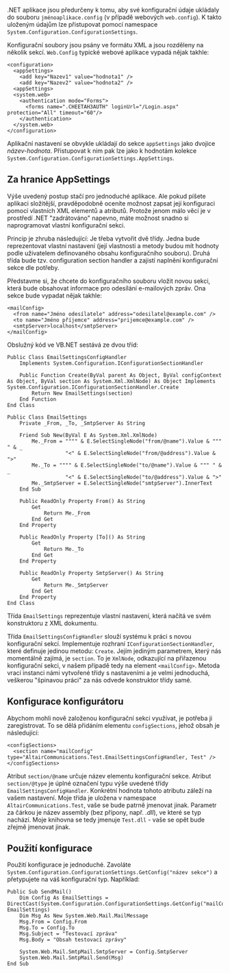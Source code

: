 <!-- dcterms:identifier = aspnetcz#9 -->
<!-- dcterms:title = Vytvoření vlastní konfigurační sekce ve Web.Config -->
<!-- dcterms:abstract = Webové .NET aplikace jsou předučeny k tomu, aby svá nastavení ukládala do souboru Web.Config. Pokud se nechcete omezit na ukládání pouhých dvojic název-hodnota, můžete si napsat vlastní handler konfigurační sekce a použít formát jaký se vám zlíbí. -->
<!-- np9:categoryId = 1 -->
<!-- x4w:category = Programování -->
<!-- np9:authorId = 1 -->
<!-- np9:authorEmail = michal.valasek@altairis.cz -->
<!-- dcterms:creator = Michal Altair Valášek -->
<!-- dcterms:created = 2005-01-09T06:54:43.36+01:00 -->
<!-- dcterms:dateAccepted = 2005-01-09T06:54:43.36+01:00 -->

.NET aplikace jsou předurčeny k tomu, aby své konfigurační údaje ukládaly do souboru `jménoaplikace.config` (v případě webových `web.config`). K takto uloženým údajům lze přistupovat pomocí namespace `System.Configuration.ConfigurationSettings`.

Konfigurační soubory jsou psány ve formátu XML a jsou rozděleny na několik sekcí. `Web.Config` typické webové aplikace vypadá nějak takhle:

    <configuration>
      <appSettings>
        <add key="Nazev1" value="hodnota1" />
        <add key="Nazev2" value="hodnota2" />
      <appSettings>
      <system.web>
        <authentication mode="Forms">
          <forms name=".CHEETAH3AUTH" loginUrl="/Login.aspx" protection="All" timeout="60"/>
        </authentication>
      </system.web>
    </configuration>

Aplikační nastavení se obvykle ukládají do sekce `appSettings` jako dvojice *název-hodnota*. Přistupovat k nim pak lze jako k hodnotám kolekce `System.Configuration.ConfigurationSettings.AppSettings`.

## Za hranice AppSettings

Výše uvedený postup stačí pro jednoduché aplikace. Ale pokud píšete aplikaci složitější, pravděpodobně oceníte možnost zapsat její konfiguraci pomocí vlastních XML elementů a atributů. Protože jenom málo věcí je v prostředí .NET "zadrátováno" napevno, máte možnost snadno si naprogramovat vlastní konfigurační sekci.

Princip je zhruba následující: Je třeba vytvořit dvě třídy. Jedna bude reprezentovat vlastní nastavení (její vlastnosti a metody budou mít hodnoty podle uživatelem definovaného obsahu konfiguračního souboru). Druhá třída bude tzv. configuration section handler a zajistí naplnění konfigurační sekce dle potřeby.

Představme si, že chcete do konfiguračního souboru vložit novou sekci, která bude obsahovat informace pro odesílání e-mailových zpráv. Ona sekce bude vypadat nějak takhle:

    <mailConfig>
      <from name="Jméno odesílatele" address="odesilatel@example.com" />
      <to name="Jméno příjemce" address="prijemce@example.com" />
      <smtpServer>localhost</smtpServer>
    </mailConfig>

Obslužný kód ve VB.NET sestává ze dvou tříd:

    Public Class EmailSettingsConfigHandler
        Implements System.Configuration.IConfigurationSectionHandler

        Public Function Create(ByVal parent As Object, ByVal configContext As Object, ByVal section As System.Xml.XmlNode) As Object Implements System.Configuration.IConfigurationSectionHandler.Create
            Return New EmailSettings(section)
        End Function
    End Class

    Public Class EmailSettings
        Private _From, _To, _SmtpServer As String

        Friend Sub New(ByVal E As System.Xml.XmlNode)
            Me._From = """" & E.SelectSingleNode("from/@name").Value & """ " & _
                       "<" & E.SelectSingleNode("from/@address").Value & ">"
            Me._To = """" & E.SelectSingleNode("to/@name").Value & """ " & _
                       "<" & E.SelectSingleNode("to/@address").Value & ">"
            Me._SmtpServer = E.SelectSingleNode("smtpServer").InnerText
        End Sub

        Public ReadOnly Property From() As String
            Get
                Return Me._From
            End Get
        End Property

        Public ReadOnly Property [To]() As String
            Get
                Return Me._To
            End Get
        End Property

        Public ReadOnly Property SmtpServer() As String
            Get
                Return Me._SmtpServer
            End Get
        End Property
    End Class

Třída `EmailSettings` reprezentuje vlastní nastavení, která načítá ve svém konstruktoru z XML dokumentu.

Třída `EmailSettingsConfigHandler` slouží systému k práci s novou konfigurační sekcí. Implementuje rozhraní `IConfigurationSectionHandler`, které definuje jedinou metodu: `Create`. Jejím jediným parametrem, který nás momentálně zajímá, je `section`. To je `XmlNode`, odkazující na přiřazenou konfigurační sekci, v našem případě tedy na element `<mailConfig>`. Metoda vrací instanci námi vytvořené třídy s nastaveními a je velmi jednoduchá, veškerou "špinavou práci" za nás odvede konstruktor třídy samé.

## Konfigurace konfigurátoru

Abychom mohli nově založenou konfigurační sekci využívat, je potřeba ji zaregistrovat. To se dělá přidáním elementu `configSections`, jehož obsah je následující:

    <configSections>
      <section name="mailConfig" type="AltairCommunications.Test.EmailSettingsConfigHandler, Test" />
    </configSections>

Atribut `section/@name` určuje název elementu konfigurační sekce. Atribut `section/@type` je úplné označení typu výše uvedené třídy `EmailSettingsConfigHandler`. Konkrétní hodnota tohoto atributu záleží na vašem nastavení. Moje třída je uložena v namespace `AltairCommunications.Test`, vaše se bude patrně jmenovat jinak. Parametr za čárkou je název assembly (bez přípony, např. *.dll*), ve které se typ nachází. Moje knihovna se tedy jmenuje `Test.dll` - vaše se opět bude zřejmě jmenovat jinak.

## Použití konfigurace

Použití konfigurace je jednoduché. Zavoláte `System.Configuration.ConfigurationSettings.GetConfig("název sekce")` a přetypujete na váš konfigurační typ. Například:

    Public Sub SendMail()
        Dim Config As EmailSettings = DirectCast(System.Configuration.ConfigurationSettings.GetConfig("mailConfig"), EmailSettings)
        Dim Msg As New System.Web.Mail.MailMessage
        Msg.From = Config.From
        Msg.To = Config.To
        Msg.Subject = "Testovací zpráva"
        Msg.Body = "Obsah testovací zprávy"

        System.Web.Mail.SmtpMail.SmtpServer = Config.SmtpServer
        System.Web.Mail.SmtpMail.Send(Msg)
    End Sub